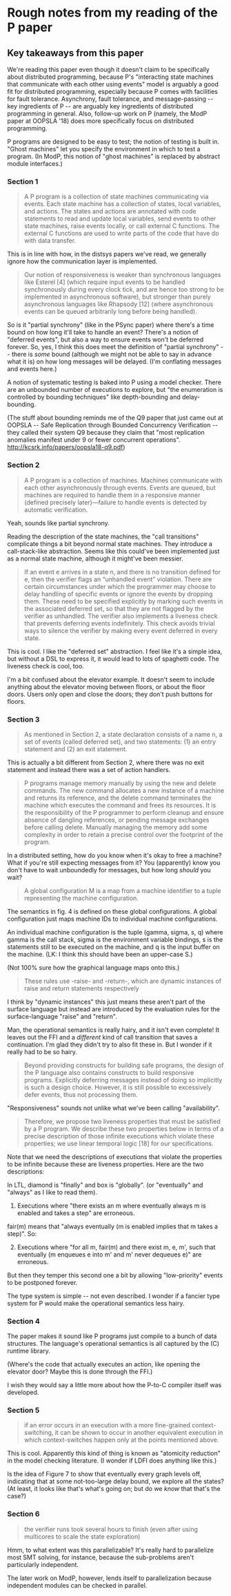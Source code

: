 # Rough notes from my reading of the P paper

## Key takeaways from this paper

We're reading this paper even though it doesn't claim to be specifically about distributed programming, because P's "interacting state machines that communicate with each other using events" model is arguably a good fit for distributed programming, especially because P comes with facilities for fault tolerance.  Asynchrony, fault tolerance, and message-passing -- key ingredients of P -- are arguably key ingredients of distributed programming in general.  Also, follow-up work on P (namely, the ModP paper at OOPSLA '18) does more specifically focus on distributed programming.

P programs are designed to be easy to test; the notion of testing is built in.  "Ghost machines" let you specify the environment in which to test a program.  (In ModP, this notion of "ghost machines" is replaced by abstract module interfaces.)

### Section 1

> A P program is a collection of state machines communicating via events. Each state machine has a collection of states, local variables, and actions.  The states and actions are annotated with code statements to read and update local variables, send events to other state machines, raise events locally, or call external C functions.  The external C functions are used to write parts of the code that have do with data transfer.

This is in line with how, in the distsys papers we've read, we generally ignore how the communication layer is implemented.

> Our notion of responsiveness is weaker than synchronous languages like Esterel [4] (which require input events to be handled synchronously during every clock tick, and are hence too strong to be implemented in asynchronous software), but stronger than purely asynchronous languages like Rhapsody [12] (where asynchronous events can be queued arbitrarily long before being handled).

So is it "partial synchrony" (like in the PSync paper) where there's a time bound on how long it'll take to handle an event?  There's a notion of "deferred events", but also a way to ensure events won't be deferred forever.  So, yes, I think this does meet the definition of "partial synchrony" -- there is *some* bound (although we might not be able to say in advance what it is) on how long messages will be delayed.  (I'm conflating messages and events here.)

A notion of systematic testing is baked into P using a model checker.  There are an unbounded number of executions to explore, but "the enumeration is controlled by bounding techniques" like depth-bounding and delay-bounding.

(The stuff about bounding reminds me of the Q9 paper that just came out at OOPSLA -- Safe Replication through Bounded Concurrency Verification -- they called their system Q9 because they claim that "most replication anomalies manifest under 9 or fewer concurrent operations". http://kcsrk.info/papers/oopsla18-q9.pdf)

### Section 2

> A P program is a collection of machines.  Machines communicate with each other asynchronously through events. Events are queued, but machines are required to handle them in a responsive manner (defined precisely later)—failure to handle events is detected by automatic verification.

Yeah, sounds like partial synchrony.

Reading the description of the state machines, the "call transitions" complicate things a bit beyond normal state machines.  They introduce a call-stack-like abstraction.  Seems like this could've been implemented just as a normal state machine, although it might've been messier.

> If an event e arrives in a state n, and there is no transition defined for e, then the verifier flags an “unhandled event” violation. There are certain circumstances under which the programmer may choose to delay handling of specific events or ignore the events by dropping them. These need to be specified explicitly by marking such events in the associated deferred set, so that they are not flagged by the verifier as unhandled. The verifier also implements a liveness check that prevents deferring events indefinitely. This check avoids trivial ways to silence the verifier by making every event deferred in every state.

This is cool.  I like the "deferred set" abstraction.  I feel like it's a simple idea, but without a DSL to express it, it would lead to lots of spaghetti code.  The liveness check is cool, too.

I'm a bit confused about the elevator example.  It doesn't seem to include anything about the elevator moving between floors, or about the floor doors.  Users only open and close the doors; they don't push buttons for floors.

### Section 3

> As mentioned in Section 2, a state declaration consists of a name n, a set of events (called deferred set), and two statements: (1) an entry statement and (2) an exit statement.

This is actually a bit different from Section 2, where there was no exit statement and instead there was a set of action handlers.

> P programs manage memory manually by using the new and delete commands.  The new command allocates a new instance of a machine and returns its reference, and the delete command terminates the machine which executes the command and frees its resources. It is the responsibility of the P programmer to perform cleanup and ensure absence of dangling references, or pending message exchanges before calling delete.  Manually managing the memory add some complexity in order to retain a precise control over the footprint of the program.

In a distributed setting, how do you know when it's okay to free a machine?  What if you're still expecting messages from it?  You (apparently) know you don't have to wait unboundedly for messages, but how long *should* you wait?

> A global configuration M is a map from a machine identifier to a tuple representing the machine configuration.

The semantics in fig. 4 is defined on these global configurations.  A global configuration just maps machine IDs to individual machine configurations.

An individual machine configuration is the tuple (gamma, sigma, s, q) where gamma is the call stack, sigma is the environment variable bindings, s is the statements still to be executed on the machine, and q is the input buffer on the machine.  (LK: I think this should have been an upper-case S.)

(Not 100% sure how the graphical language maps onto this.)

> These rules use -raise- and -return-, which are dynamic instances of raise and return statements respectively

I think by "dynamic instances" this just means these aren't part of the surface language but instead are introduced by the evaluation rules for the surface-language "raise" and "return".

Man, the operational semantics is really hairy, and it isn't even complete!  It leaves out the FFI and a *different* kind of call transition that saves a continuation.  I'm glad they didn't try to also fit these in.  But I wonder if it really had to be so hairy.

> Beyond providing constructs for building safe programs, the design of the P language also contains constructs to build responsive programs. Explicitly deferring messages instead of doing so implicitly is such a design choice. However, it is still possible to excessively defer events, thus not processing them.

"Responsiveness" sounds not unlike what we've been calling "availability".

> Therefore, we propose two liveness properties that must be satisfied by a P program. We describe these two properties below in terms of a precise description of those infinite executions which violate these properties; we use linear temporal logic [18] for our specifications.

Note that we need the descriptions of executions that violate the properties to be infinite because these are liveness properties.  Here are the two descriptions:

In LTL, diamond is "finally" and box is "globally".  (or "eventually" and "always" as I like to read them).

1) Executions where "there exists an m where eventually always m is enabled and takes a step" are erroneous.

fair(m) means that "always eventually (m is enabled implies that m takes a step)".  So:

2) Executions where "for all m,  fair(m) and there exist m, e, m', such that eventually (m enqueues e into m' and m' never dequeues e)" are erroneous.

But then they temper this second one a bit by allowing "low-priority" events to be postponed forever.

The type system is simple -- not even described.  I wonder if a fancier type system for P would make the operational semantics less hairy.

### Section 4

The paper makes it sound like P programs just compile to a bunch of data structures.  The language's operational semantics is all captured by the (C) runtime library.

(Where's the code that actually executes an action, like opening the elevator door?  Maybe this is done through the FFI.)

I wish they would say a little more about how the P-to-C compiler itself was developed.

### Section 5

> if an error occurs in an execution with a more fine-grained context-switching, it can be shown to occur in another equivalent execution in which context-switches happen only at the points mentioned above.

This is cool.  Apparently this kind of thing is known as "atomicity reduction" in the model checking literature.  (I wonder if LDFI does anything like this.)

Is the idea of Figure 7 to show that eventually every graph levels off, indicating that at some not-too-large delay bound, we explore all the states?  (At least, it looks like that's what's going on; but do we *know* that that's the case?)

### Section 6

> the verifier runs took several hours to finish (even after using multicores to scale the state exploration)

Hmm, to what extent was this parallelizable?  It's really hard to parallelize most SMT solving, for instance, because the sub-problems aren't particularly independent.

The later work on ModP, however, lends itself to parallelization because independent modules can be checked in parallel.


